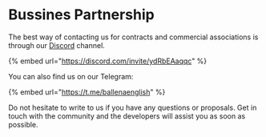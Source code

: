 # Bussines Partnership

The best way of contacting us for contracts and commercial associations is through our [Discord](https://discord.gg/ydRbEAaqqc) channel.

{% embed url="https://discord.com/invite/ydRbEAaqqc" %}

You can also find us on our Telegram:

{% embed url="https://t.me/ballenaenglish" %}

Do not hesitate to write to us if you have any questions or proposals. Get in touch with the community and the developers will assist you as soon as possible.





